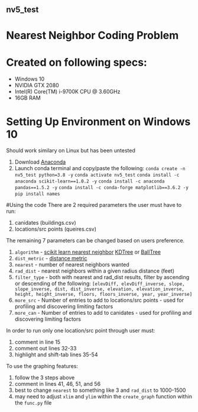 ## nv5_test
# Nearest Neighbor Coding Problem

# Created on following specs:
* Windows 10
* NVIDIA GTX 2080
* Intel(R) Core(TM) i-9700K CPU @ 3.60GHz
* 16GB RAM

# Setting Up Environment on Windows 10 
Should work similary on Linux but has been untested
1. Download [Anaconda](https://www.anaconda.com/)
2. Launch conda terminal and copy/paste the following:
  `conda create -n nv5_test python=3.8 -y`
  `conda activate nv5_test`
  `conda install -c anaconda scikit-learn==1.0.2 -y`
  `conda install -c anaconda pandas==1.5.2 -y`
  `conda install -c conda-forge matplotlib==3.6.2 -y`
  `pip install names`

#Using the code
There are 2 required parameters the user must have to run:
1. canidates (buildings.csv)
2. locations/src points (queires.csv)

The remaining 7 parameters can be changed based on users preference.
1. `algorithm` - [scikit learn nearest neighbor](https://scikit-learn.org/stable/modules/generated/sklearn.neighbors.NearestNeighbors.html) [KDTree](https://scikit-learn.org/stable/modules/generated/sklearn.neighbors.KDTree.html) or [BallTree](https://scikit-learn.org/stable/modules/generated/sklearn.neighbors.BallTree.html)
2. `dist_metric` - [distance metric](https://scikit-learn.org/stable/modules/generated/sklearn.metrics.pairwise.distance_metrics.html#sklearn.metrics.pairwise.distance_metrics)
3. `nearest` - number of nearest neighbors wanted
4. `rad_dist` - nearest neighbors within a given radius distance (feet)
5. `filter_type` - both with nearest and rad_dist results, filter by ascending or descending of the following:
  `[elevDiff, elevDiff_inverse, slope, slope_inverse, dist, dist_inverse, elevation, elevation_inverse, height, height_inverse, floors, floors_inverse, year, year_inverse]`
  6. `more_src` - Number of entries to add to locations/src points - used for profiling and discovering limiting factors
  7. `more_can` - Number of entries to add to canidates - used for profiling and discovering limiting factors
  
In order to run only one location/src point through user must:
1. comment in line 15
2. comment out lines 32-33
3. highlight and shift-tab lines 35-54

To use the graphing features:
1. follow the 3 steps above
2. comment in lines 41, 46, 51, and 56
3. best to change `nearest` to something like 3 and `rad_dist` to 1000-1500
4. may need to adjust `xlim` and `ylim` within the `create_graph` function within the `func.py` file
